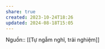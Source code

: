 ```yaml
---
share: true
created: 2023-10-24T18:26
updated: 2024-08-18T15:05
---
```

Nguồn:: [[Tự ngẫm nghĩ, trải nghiệm]]